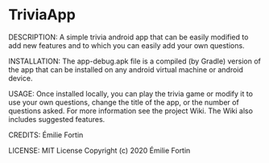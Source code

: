 # TriviaApp

DESCRIPTION:
A simple trivia android app that can be easily modified to add new features and to which you can easily add your own questions.

INSTALLATION:
The app-debug.apk file is a compiled (by Gradle) version of the app that can be installed on any android virtual machine or android device. 

USAGE:
Once installed locally, you can play the trivia game or modify it to use your own questions, change the title of the app, or the number of questions asked. 
For more information see the project Wiki. The Wiki also includes suggested features.

CREDITS: 
Émilie Fortin

LICENSE:
MIT License
Copyright (c) 2020 Émilie Fortin
